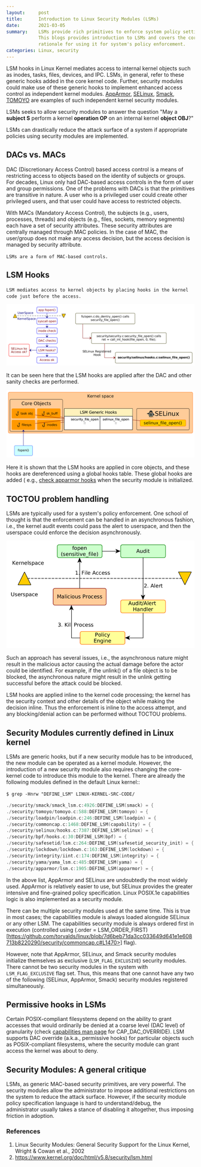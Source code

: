 ```yaml
---
layout:     post
title:      Introduction to Linux Security Modules (LSMs)
date:       2021-03-05
summary:    LSMs provide rich primitives to enforce system policy settings.
            This blogs provides introduction to LSMs and covers the core
            rationale for using it for system's policy enforcement.
categories: Linux, security
---
```


LSM hooks in Linux Kernel mediates access to internal kernel objects such as
inodes, tasks, files, devices, and IPC. LSMs, in general, refer to these generic
hooks added in the core kernel code. Further, security modules could make use
of these generic hooks to implement enhanced access control as independent
kernel modules. [AppArmor][AA], [SELinux][SEL], [Smack][SMACK], [TOMOYO][TOM]
are examples of such independent kernel security modules.

LSMs seeks to allow security modules to answer the question "May a **subject S**
perform a kernel **operation OP** on an internal kernel **object OBJ**?"

LSMs can drastically reduce the attack surface of a system if appropriate
policies using security modules are implemented.

## DACs vs. MACs

DAC (Discretionary Access Control) based access control is a means of
restricting access to objects based on the identity of subjects or groups. For
decades, Linux only had DAC-based access controls in the form of user and group
permissions. One of the problems with DACs is that the primitives are
transitive in nature. A user who is a privileged user could create other
privileged users, and that user could have access to restricted objects.

With MACs (Mandatory Access Control), the subjects (e.g., users, processes,
threads) and objects (e.g., files, sockets, memory segments) each have a set of
security attributes. These security attributes are centrally managed through
MAC policies. In the case of MAC, the user/group does not make any access decision,
but the access decision is managed by security attribute.

`LSMs are a form of MAC-based controls.`

## LSM Hooks

`LSM mediates access to kernel objects by placing hooks in the kernel code just
before the access.`

![Alt Test](/images/lsms/lsmhook.png)

It can be seen here that the LSM hooks are applied after the DAC and other sanity checks are performed.

![Alt Test](/images/lsms/LSM-SElinux.png)

Here it is shown that the LSM hooks are applied in core objects, and these hooks
are dereferenced using a global hooks table. These global hooks are added (
e.g., [check apparmor
hooks](https://github.com/torvalds/linux/blob/7d6beb71da3cc033649d641e1e608713b8220290/security/apparmor/lsm.c#L1181)
when the security module is initialized.

## TOCTOU problem handling

LSMs are typically used for a system's policy enforcement. One school of thought
is that the enforcement can be handled in an asynchronous fashion, i.e., the kernel
audit events could pass the alert to userspace, and then the userspace could
enforce the decision asynchronously.

![Alt Test](/images/lsms/asyncproblem.png)

Such an approach has several issues, i.e., the asynchronous nature might result
in the malicious actor causing the actual damage before the actor could be
identified. For example, if the unlink() of a file object is to be blocked, the
asynchronous nature might result in the unlink getting successful before the attack
could be blocked.

LSM hooks are applied inline to the kernel code processing; the kernel has
the security context and other details of the object while making the decision
inline. Thus the enforcement is inline to the access attempt, and any
blocking/denial action can be performed without TOCTOU problems.

## Security Modules currently defined in Linux kernel

LSMs are generic hooks, but if a new security module has to be introduced, the
new module can be operated as a kernel module. However, the introduction of a
new security module also requires changing the core-kernel code to introduce
this module to the kernel. There are already the following modules defined in
the default Linux kernel::

`$ grep -Hnrw "DEFINE_LSM" LINUX-KERNEL-SRC-CODE/`

```c
./security/smack/smack_lsm.c:4926:DEFINE_LSM(smack) = {
./security/tomoyo/tomoyo.c:588:DEFINE_LSM(tomoyo) = {
./security/loadpin/loadpin.c:246:DEFINE_LSM(loadpin) = {
./security/commoncap.c:1468:DEFINE_LSM(capability) = {
./security/selinux/hooks.c:7387:DEFINE_LSM(selinux) = {
./security/bpf/hooks.c:30:DEFINE_LSM(bpf) = {
./security/safesetid/lsm.c:264:DEFINE_LSM(safesetid_security_init) = {
./security/lockdown/lockdown.c:163:DEFINE_LSM(lockdown) = {
./security/integrity/iint.c:174:DEFINE_LSM(integrity) = {
./security/yama/yama_lsm.c:485:DEFINE_LSM(yama) = {
./security/apparmor/lsm.c:1905:DEFINE_LSM(apparmor) = {
```

In the above list, AppArmor and SELinux are undoubtedly the most widely used.
AppArmor is relatively easier to use, but SELinux provides the greater intensive
and fine-grained policy specification.
Linux POSIX.1e capabilities logic is also implemented as a security module.

There can be multiple security modules used at the same time. This is true in
most cases; the capabilities module is always loaded alongside SELinux or
any other LSM. The capabilities security module is always ordered first in
execution (controlled using (.order = LSM_ORDER_FIRST)
[https://github.com/torvalds/linux/blob/7d6beb71da3cc033649d641e1e608713b8220290/security/commoncap.c#L1470>]
flag).

However, note that AppArmor, SELinux, and Smack security modules initialize
themselves as exclusive (`LSM_FLAG_EXCLUSIVE`) security modules. There cannot
be two security modules in the system with `LSM_FLAG_EXCLUSIVE` flag set. Thus,
this means that one cannot have any two of the following (SELinux, AppArmor,
Smack) security modules registered simultaneously.

## Permissive hooks in LSMs

Certain POSIX-compliant filesystems depend on the ability to grant accesses that
would ordinarily be denied at a coarse level (DAC level) of granularity (check
[capabilities man page](https://man7.org/linux/man-pages/man7/capabilities.7.html) for
CAP_DAC_OVERRIDE). LSM supports DAC override (a.k.a., permissive hooks) for particular
objects such as POSIX-compliant filesystems, where the security module can
grant access the kernel was about to deny.

## Security Modules: A general critique

LSMs, as generic MAC-based security primitives, are very powerful. The security
modules allow the administrator to impose additional restrictions on the
system to reduce the attack surface. However, if the security module policy
specification language is hard to understand/debug, the administrator usually takes
a stance of disabling it altogether, thus imposing friction in adoption.

### References
1. Linux Security Modules: General Security Support for the Linux Kernel, Wright & Cowan et al., 2002
2. https://www.kernel.org/doc/html/v5.8/security/lsm.html

[AA]: https://en.wikipedia.org/wiki/AppArmor
[SEL]: https://en.wikipedia.org/wiki/SELinux
[TOM]: https://en.wikipedia.org/wiki/TOMOYO_Linux
[SMACK]: https://en.wikipedia.org/wiki/Smack_(Linux_security_module)
